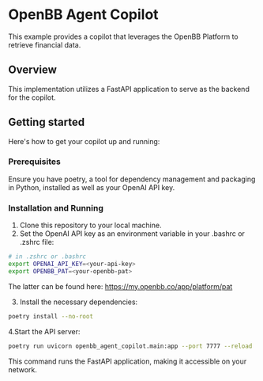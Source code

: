 # OpenBB Agent Copilot

This example provides a copilot that leverages the OpenBB Platform to retrieve financial data.

## Overview

This implementation utilizes a FastAPI application to serve as the backend for
the copilot.

## Getting started

Here's how to get your copilot up and running:

### Prerequisites

Ensure you have poetry, a tool for dependency management and packaging in
Python, installed as well as your OpenAI API key.

### Installation and Running

1. Clone this repository to your local machine.
2. Set the OpenAI API key as an environment variable in your .bashrc or .zshrc file:

``` sh
# in .zshrc or .bashrc
export OPENAI_API_KEY=<your-api-key>
export OPENBB_PAT=<your-openbb-pat>
```

The latter can be found here: https://my.openbb.co/app/platform/pat

3. Install the necessary dependencies:

``` sh
poetry install --no-root
```

4.Start the API server:

``` sh
poetry run uvicorn openbb_agent_copilot.main:app --port 7777 --reload
```

This command runs the FastAPI application, making it accessible on your network.
